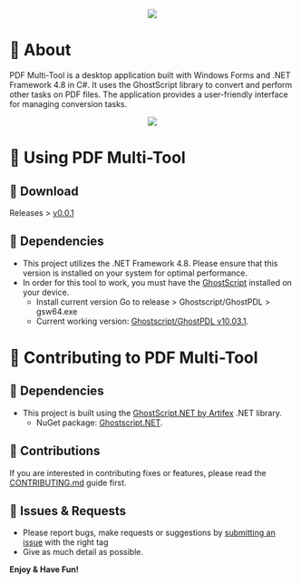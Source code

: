 <p align="center">
  <img src="https://i.postimg.cc/W3XSrMwP/Logo.png" width="auto">
</p>

# 📃 About
PDF Multi-Tool is a desktop application built with Windows Forms and .NET Framework 4.8 in C#. It uses the GhostScript library to convert and perform other tasks on PDF files. The application provides a user-friendly interface for managing conversion tasks.

<p align="center">
  <img src="https://i.postimg.cc/rsb6VqW4/image.png" width="auto">
</p>

# 📃 Using PDF Multi-Tool

## 📃 Download
Releases > [v0.0.1](../../releases/tag/v0.0.1)

## 📃 Dependencies
- This project utilizes the .NET Framework 4.8. Please ensure that this version is installed on your system for optimal performance.
- In order for this tool to work, you must have the [GhostScript](https://github.com/ArtifexSoftware/ghostpdl-downloads) installed on your device.
  - Install current version Go to release > Ghostscript/GhostPDL <version> > gs<version>w64.exe
  - Current working version: [Ghostscript/GhostPDL v10.03.1](https://github.com/ArtifexSoftware/ghostpdl-downloads/releases/tag/gs10031).

# 📃 Contributing to PDF Multi-Tool

## 📃 Dependencies
- This project is built using the [GhostScript.NET by Artifex](https://github.com/ArtifexSoftware/Ghostscript.NET) .NET library.
  - NuGet package: [Ghostscript.NET](https://www.nuget.org/packages/Ghostscript.NET/).

## 📃 Contributions
If you are interested in contributing fixes or features, please read the [CONTRIBUTING.md](/CONTRIBUTING.md) guide first.


## 📃 Issues & Requests
- Please report bugs, make requests or suggestions by [submitting an issue](../../issues) with the right tag
- Give as much detail as possible.



**Enjoy & Have Fun!**
